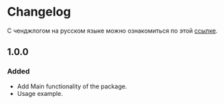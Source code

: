 # Changelog

С ченджлогом на русском языке можно ознакомиться по этой [ссылке](https://github.com/STUN-Apps-Dev/stun_kit/blob/master/CHANGELOG_RU.md).

## 1.0.0
### Added
- Add Main functionality of the package.
- Usage example.